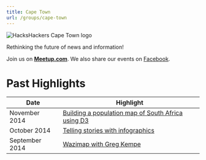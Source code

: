 ```yaml
---
title: Cape Town
url: /groups/cape-town
---
```


![HacksHackers Cape Town logo](https://upload.wikimedia.org/wikipedia/commons/8/80/View_of_Cape_Town_from_the_Terraces_building.jpg)

Rethinking the future of news and information!

Join us on **[Meetup.com](https://www.meetup.com/Hacks-Hackers-Cape-Town/)**. We also share our events on [Facebook](https://www.facebook.com/HacksHackersCapeTown).

# Past Highlights

| **Date**  | **Highlight** |  
|-----------|---------------|  
| November 2014 | [Building a population map of South Africa using D3](https://www.meetup.com/Hacks-Hackers-Cape-Town/events/217753382/) |
| October 2014 | [Telling stories with infographics](https://www.meetup.com/Hacks-Hackers-Cape-Town/events/209436422/) |
| September 2014 | [Wazimap with Greg Kempe](https://www.meetup.com/Hacks-Hackers-Cape-Town/events/202267032/) |   
